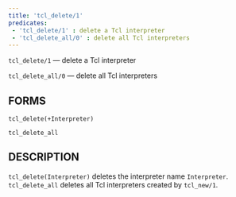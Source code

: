 ```yaml
---
title: 'tcl_delete/1'
predicates:
 - 'tcl_delete/1' : delete a Tcl interpreter
 - 'tcl_delete_all/0' : delete all Tcl interpreters
---
```

`tcl_delete/1` — delete a Tcl interpreter

`tcl_delete_all/0` — delete all Tcl interpreters


## FORMS

```
tcl_delete(+Interpreter)

tcl_delete_all
```

## DESCRIPTION

`tcl_delete(Interpreter)` deletes the interpreter name `Interpreter`. `tcl_delete_all` deletes all
Tcl interpreters created by `tcl_new/1`.


